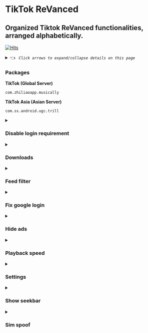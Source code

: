 # TikTok ReVanced


## Organized Tiktok ReVanced functionalities, arranged alphabetically.

[![Hits](https://hits.sh/github.com/kazimmt/rvx-features/tiktok/hits.svg)](https://hits.sh/github.com/kazimmt/rvx-features/tiktok/hits/)

<details><summary> 👈 <code><i> Click arrows to expand/collapse details on this page </i></code></summary></details>

### Packages

**TikTok (Global Server)**
```
com.zhiliaoapp.musically
```

**TikTok Asia (Asian Server)**

```
com.ss.android.ugc.trill
```


<details>
<summary>

### Disable login requirement
</summary>

>Do not force login.
</details>

<details>
<summary>

### Downloads
</summary>

>Removes download restrictions and changes the default path to download to.
</details>

<details>
<summary>

### Feed filter
</summary>

>Filters tiktok videos: removing ads, removing livestreams.
</details>

<details>
<summary>

### Fix google login
</summary>

>Allows logging in with a Google account.
</details>

<details>
<summary>

### Hide ads
</summary>

>Removes ads from TikTok.
</details>

<details>
<summary>

### Playback speed
</summary>

>Enables the playback speed option for all videos.
</details>

<details>
<summary>

### Settings
</summary>

>Adds ReVanced settings to TikTok.
</details>

<details>
<summary>

### Show seekbar
</summary>

>Show seekbar
</details>

<details>
<summary>

### Sim spoof
</summary>

>Spoofs the information which is retrieved from the sim-card.
</details>